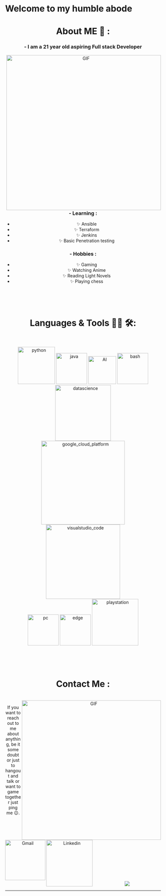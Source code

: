 # Welcome to my humble abode

<div align="center">


# About ME 💬 :

### - I am a 21 year old aspiring Full stack Developer

<img hight="400" width="500" alt="GIF" align="right" src="https://github.com/Xx-Ashutosh-xX/Xx-Ashutosh-xX/blob/master/assets/1936.gif">

### - Learning :
- ✨ Ansible
- ✨ Terraform
- ✨ Jenkins
- ✨ Basic Penetration testing

### - Hobbies : 
- ✨ Gaming
- ✨ Watching Anime
- ✨ Reading Light Novels
- ✨ Playing chess

</br>
</br>
</br>



# Languages & Tools 👨‍💻 🛠:
</br>

<p align="center">

<!-- For more icons please follow  https://github.com/MikeCodesDotNET/ColoredBadges -->
<img src="https://github.com/DamianOdendaal/DamianOdendaal/tree/main/assets/icons/python.png" alt="python" width="120" hight="50">
<img src="https://github.com/DamianOdendaal/DamianOdendaal/tree/main/assets/icons/php.png" alt="java"  width="100" hight="50">
<img src="https://github.com/DamianOdendaal/DamianOdendaal/tree/main/assets/icons/ai.png" alt="AI" width="90" hight="50">
<img src="https://github.com/DamianOdendaal/DamianOdendaal/tree/main/assets/icons/bash.png" alt="bash" width="100" hight="50">
<img src="https://github.com/DamianOdendaal/DamianOdendaal/tree/main/assets/icons/datascience.png" alt="datascience" width="180" hight="50">
</br>
<img src="https://github.com/DamianOdendaal/DamianOdendaal/tree/main/assets/icons/docker.png" alt="google_cloud_platform" width="270" hight="50">
<img src="https://github.com/DamianOdendaal/DamianOdendaal/tree/main/assets/icons/visualstudio_code.png" alt="visualstudio_code" width="240" hight="50">
</br>
<img src="https://github.com/DamianOdendaal/DamianOdendaal/tree/main/assets/icons/react.png" alt="pc" width="100" hight="50">
<img src="https://github.com/DamianOdendaal/DamianOdendaal/tree/main/assets/icons/aws.png" alt="edge" width="100" hight="50">
<img src="https://github.com/DamianOdendaal/DamianOdendaal/tree/main/assets/icons/hackerrank.png" alt="playstation" width="150" hight="50">
</p>
</br>
</br>
</br>



# Contact Me :

<p>
 </br>


<img hight="320" width="450" align="right" alt="GIF" src="https://github.com/Xx-Ashutosh-xX/Xx-Ashutosh-xX/blob/master/assets/93195.gif">


If you want to reach out to me about anything, be it some doubt or just to hangout and talk or want to game together just ping me 😉.

<a href="dodendaa@student.wethinkcode.co.za">
 <img align="left" alt="Gmail" width="130" hight="100" src="https://github.com/DamianOdendaal/DamianOdendaal/tree/main/assets/icons/gmail.png" />
</a>
<a href="https://www.linkedin.com/in/damian-odendaal-966017189//">
  <img align="left" alt="Linkedin" width="150" hight="100" src="https://github.com/DamianOdendaal/DamianOdendaal/tree/main/assets/icons/linkedin.png" />
</br>
</br>
</br>
</a>


 </p>
 

</br>
</br>
</br>
</br>
</br>
</br>
</br>



<p align="center" >  
  <a href="https://github.com/damianodendaal"> 
<img  src="https://github-readme-stats.vercel.app/api?username=DamianOdendaal&&show_icons=true&theme=radical"/>
  </a>
  </p>

*************
